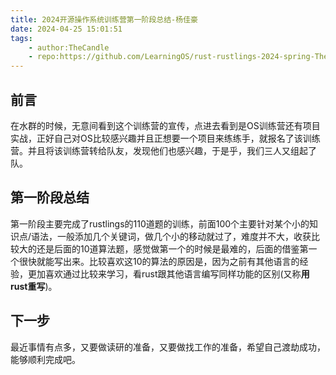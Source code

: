 ```yaml
---
title: 2024开源操作系统训练营第一阶段总结-杨佳豪
date: 2024-04-25 15:01:51
tags:
    - author:TheCandle
    - repo:https://github.com/LearningOS/rust-rustlings-2024-spring-TheCandle
---
```



## 前言

在水群的时候，无意间看到这个训练营的宣传，点进去看到是OS训练营还有项目实战，正好自己对OS比较感兴趣并且正想要一个项目来练练手，就报名了该训练营。并且将该训练营转给队友，发现他们也感兴趣，于是乎，我们三人又组起了队。

## 第一阶段总结

第一阶段主要完成了rustlings的110道题的训练，前面100个主要针对某个小的知识点/语法，一般添加几个关键词，做几个小的移动就过了，难度并不大，收获比较大的还是后面的10道算法题，感觉做第一个的时候是最难的，后面的借鉴第一个很快就能写出来。比较喜欢这10的算法的原因是，因为之前有其他语言的经验，更加喜欢通过比较来学习，看rust跟其他语言编写同样功能的区别(又称**用rust重写**)。

## 下一步

最近事情有点多，又要做读研的准备，又要做找工作的准备，希望自己渡劫成功，能够顺利完成吧。